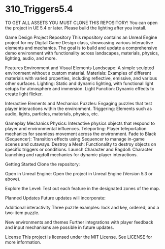 # 310_Triggers5.4

TO GET ALL ASSETS YOU MUST CLONE THIS REPOSITORY!
You can open the project in UE 5.4 or later. Please build the lighting after you install.

Game Design Project Repository This repository contains an Unreal Engine project for my Digital Game Design class, showcasing various interactive elements and mechanics. The goal is to build and update a comprehensive demo environment with functionality across landscapes, materials, physics, lighting, audio, and more.

Features Environment and Visual Elements Landscape: A simple sculpted environment without a custom material. Materials: Examples of different materials with varied properties, including reflective, emissive, and various other surfaces. Lighting: Static and dynamic lighting, with functional light setups for atmosphere and immersion. Light Function: Dynamic effects to create light flicker.

Interactive Elements and Mechanics Puzzles: Engaging puzzles that test player interactions within the environment. Triggering: Elements such as audio, lights, particles, materials, physics, etc.

Gameplay Mechanics Physics: Interactive physics objects that respond to player and environmental influences. Teleporting: Player teleportation mechanics for seamless movement across the environment. Fade to Black (Sequencer): Transition effects using Sequencer to manage in-game scenes and cutaways. Destroy a Mesh: Functionality to destroy objects on specific triggers or conditions. Launch Character and Ragdoll: Character launching and ragdoll mechanics for dynamic player interactions.

Getting Started Clone the repository:

Open in Unreal Engine: Open the project in Unreal Engine (Version 5.3 or above).

Explore the Level: Test out each feature in the designated zones of the map.

Planned Updates Future updates will incorporate:

Additional interactivity Three puzzle examples: lock and key, ordered, and a two-item puzzle.

New environments and themes Further integrations with player feedback and input mechanisms are possible in future updates.

License This project is licensed under the MIT License. See LICENSE for more information.
